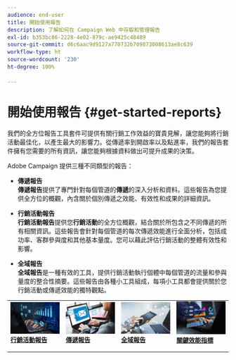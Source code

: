 ```yaml
---
audience: end-user
title: 開始使用報告
description: 了解如何在 Campaign Web 中存取和管理報告
exl-id: b353bc86-2228-4e02-879c-ae9425c48489
source-git-commit: d6c6aac9d9127a770732b709873008613ae8c639
workflow-type: ht
source-wordcount: '230'
ht-degree: 100%

---
```


# 開始使用報告 {#get-started-reports}

我們的全方位報告工具&#x200B;&#x200B;套件可提供有關行銷工作效益的寶貴見解，讓您能夠將行銷活動最佳化，以產生最大的影響力。從傳遞率到開啟率以及點進率，我們的報告套件擁有您需要的所有資訊，讓您能夠根據資料做出可提升成果的決策。

Adobe Campaign 提供三種不同類型的報告：

* **傳遞報告**\
  **傳遞報告**&#x200B;提供了專門針對每個管道的&#x200B;**傳遞**&#x200B;的深入分析和資料。這些報告為您提供全方位的概觀，內含關於個別傳遞之效能、有效性和成果的詳細資訊。

* **行銷活動報告**\
  **行銷活動報告**&#x200B;提供您&#x200B;**行銷活動**&#x200B;的全方位概觀，結合關於所包含之不同傳遞的所有相關資訊。這些報告會針對每個管道的每次傳遞效能進行全面分析，包括成功率、客群參與度和其他基本量度。您可以藉此評估行銷活動的整體有效性和影響。

* **全域報告**\
  **全域報告**&#x200B;是一種有效的工具，提供行銷活動執行個體中每個管道的流量和參與量度的整合性摘要。這些報告由各種小工具組成，每項小工具都會提供關於您行銷活動或傳遞效能的獨特觀點。

<table style="table-layout:fixed"><tr style="border: 0;">
<td>
<a href="campaign-reports.md">
<img alt="[行銷活動報告概觀]" src="assets/do-not-localize/campaign_report.jpeg">
</a>
<div>
<a href="campaign-reports.md"><strong>行銷活動報告</strong></a>
</div>
<p>
</td>
<td>
<a href="delivery-reports.md">
<img alt="[傳遞報告深入分析]" src="assets/do-not-localize/email_report.jpeg">
</a>
<div><a href="delivery-reports.md"><strong>傳遞報告</strong>
</div>
<p>
</td>
<td>
<a href="global-reports.md">
<img alt="[全域報告摘要]" src="assets/do-not-localize/push_report.jpeg">
</a>
<div>
<a href="global-reports.md"><strong>全域報告</strong></a>
</div>
<p></td>
<td>
<a href="kpis.md">
<img alt="[關鍵效能指標概觀]" src="assets/do-not-localize/kpis.jpeg">
</a>
<div>
<a href="kpis.md"><strong>關鍵效能指標</strong></a>
</div>
<p>
</td>
</tr></table>